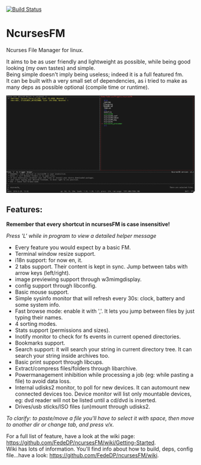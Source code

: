 [![Build Status](https://travis-ci.org/FedeDP/ncursesFM.svg?branch=master)](https://travis-ci.org/FedeDP/ncursesFM)

# NcursesFM

Ncurses File Manager for linux.

It aims to be as user friendly and lightweight as possible, while being good looking (my own tastes) and simple.  
Being simple doesn't imply being useless; indeed it is a full featured fm.  
It can be built with a very small set of dependencies, as i tried to make as many deps as possible optional (compile time or runtime).  

![](https://github.com/FedeDP/ncursesFM/raw/master/ncursesFM.png)

## Features:

**Remember that every shortcut in ncursesFM is case insensitive!**

*Press 'L' while in program to view a detailed helper message*

* Every feature you would expect by a basic FM.
* Terminal window resize support.
* i18n support: for now en, it.
* 2 tabs support. Their content is kept in sync. Jump between tabs with arrow keys (left/right).
* image previewing support through w3mimgdisplay.
* config support through libconfig.
* Basic mouse support.
* Simple sysinfo monitor that will refresh every 30s: clock, battery and some system info.
* Fast browse mode: enable it with ','. It lets you jump between files by just typing their names.
* 4 sorting modes.
* Stats support (permissions and sizes).
* Inotify monitor to check for fs events in current opened directories.
* Bookmarks support.
* Search support: it will search your string in current directory tree. It can search your string inside archives too.
* Basic print support through libcups.
* Extract/compress files/folders through libarchive.
* Powermanagement inhibition while processing a job (eg: while pasting a file) to avoid data loss.
* Internal udisks2 monitor, to poll for new devices. It can automount new connected devices too. Device monitor will list only mountable devices, eg: dvd reader will not be listed until a cd/dvd is inserted.
* Drives/usb sticks/ISO files (un)mount through udisks2.

*To clarify: to paste/move a file you'll have to select it with space, then move to another dir or change tab, and press v/x.*

For a full list of feature, have a look at the wiki page: https://github.com/FedeDP/ncursesFM/wiki/Getting-Started.  
Wiki has lots of information. You'll find info about how to build, deps, config file...have a look: https://github.com/FedeDP/ncursesFM/wiki.
